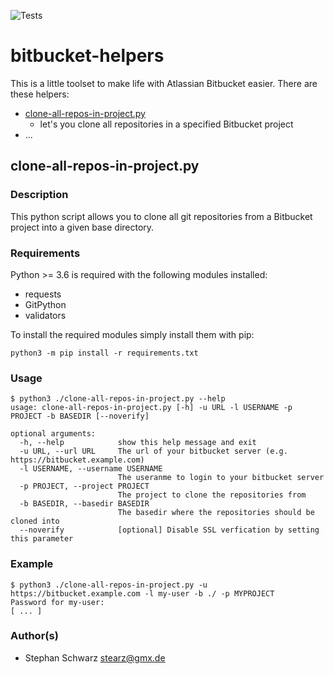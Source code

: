 ![Tests](https://github.com/stearz/bitbucket-helpers/actions/workflows/test-latest.yml/badge.svg)
# bitbucket-helpers

This is a little toolset to make life with Atlassian Bitbucket easier.
There are these helpers:
- [clone-all-repos-in-project.py](#clone-all-repos-in-project.py)
  - let's you clone all repositories in a specified Bitbucket project
- ...

## clone-all-repos-in-project.py

### Description

This python script allows you to clone all git repositories from a Bitbucket project into a given base directory.

### Requirements

Python >= 3.6 is required with the following modules installed:

- requests
- GitPython
- validators

To install the required modules simply install them with pip:

    python3 -m pip install -r requirements.txt

### Usage

    $ python3 ./clone-all-repos-in-project.py --help
    usage: clone-all-repos-in-project.py [-h] -u URL -l USERNAME -p PROJECT -b BASEDIR [--noverify]

    optional arguments:
      -h, --help            show this help message and exit
      -u URL, --url URL     The url of your bitbucket server (e.g. https://bitbucket.example.com)
      -l USERNAME, --username USERNAME
                            The useranme to login to your bitbucket server
      -p PROJECT, --project PROJECT
                            The project to clone the repositories from
      -b BASEDIR, --basedir BASEDIR
                            The basedir where the repositories should be cloned into
      --noverify            [optional] Disable SSL verfication by setting this parameter

### Example

    $ python3 ./clone-all-repos-in-project.py -u https://bitbucket.example.com -l my-user -b ./ -p MYPROJECT
    Password for my-user:  
    [ ... ]

### Author(s)

- Stephan Schwarz <stearz@gmx.de>
